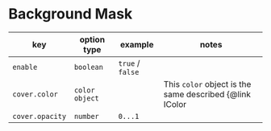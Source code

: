 # Background Mask

| key             | option type    | example          | notes                                                            |
| --------------- | -------------- | ---------------- | ---------------------------------------------------------------- |
| `enable`        | `boolean`      | `true` / `false` |                                                                  |
| `cover.color`   | `color object` |                  | This `color` object is the same described {@link IColor | here } |
| `cover.opacity` | `number`       | `0...1`          |                                                                  |
